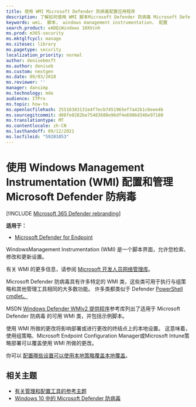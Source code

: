 ```yaml
---
title: 使用 WMI Microsoft Defender 防病毒配置应用程序
description: 了解如何使用 WMI 脚本Microsoft Defender 防病毒 Microsoft Defender for Endpoint 中的检索、修改和更新设置来配置和管理自定义设置。
keywords: wmi， 脚本， windows management instrumentation， 配置
search.product: eADQiWindows 10XVcnh
ms.prod: m365-security
ms.mktglfcycl: manage
ms.sitesec: library
ms.pagetype: security
localization_priority: normal
author: denisebmsft
ms.author: deniseb
ms.custom: nextgen
ms.date: 09/03/2018
ms.reviewer: ''
manager: dansimp
ms.technology: mde
audience: ITPro
ms.topic: how-to
ms.openlocfilehash: 25518383131e4f7ecb7451965ef7a42b1c6eee4b
ms.sourcegitcommit: d08fe0282be75483608e96df4e6986d346e97180
ms.translationtype: MT
ms.contentlocale: zh-CN
ms.lasthandoff: 09/12/2021
ms.locfileid: "59201053"
---
```

# <a name="use-windows-management-instrumentation-wmi-to-configure-and-manage-microsoft-defender-antivirus"></a>使用 Windows Management Instrumentation (WMI) 配置和管理Microsoft Defender 防病毒

[!INCLUDE [Microsoft 365 Defender rebranding](../../includes/microsoft-defender.md)]


**适用于：**

- [Microsoft Defender for Endpoint](/microsoft-365/security/defender-endpoint/)

WindowsManagement Instrumentation (WMI) 是一个脚本界面，允许您检索、修改和更新设置。

有关 WMI 的更多信息，请参阅 [Microsoft 开发人员网络管理库](/windows/win32/wmisdk/wmi-start-page)。

Microsoft Defender 防病毒具有许多特定的 WMI 类，这些类可用于执行与组策略和其他管理工具相同的大多数功能。 许多类都类似于 Defender [PowerShell cmdlet。](use-powershell-cmdlets-microsoft-defender-antivirus.md)

MSDN [Windows Defender WMIv2 提供程序](/previous-versions/windows/desktop/defender/windows-defender-wmiv2-apis-portal)参考库列出了适用于 Microsoft Defender 防病毒 的可用 WMI 类，并包括示例脚本。

使用 WMI 所做的更改将影响部署或进行更改的终结点上的本地设置。 这意味着，使用组策略、Microsoft Endpoint Configuration Manager或Microsoft Intune策略部署可以覆盖使用 WMI 所做的更改。 

你可以 [配置哪些设置可以使用本地策略覆盖本地覆盖](configure-local-policy-overrides-microsoft-defender-antivirus.md)。

## <a name="related-topics"></a>相关主题

- [有关管理和配置工具的参考主题](configuration-management-reference-microsoft-defender-antivirus.md)
- [Windows 10 中的 Microsoft Defender 防病毒](microsoft-defender-antivirus-in-windows-10.md)